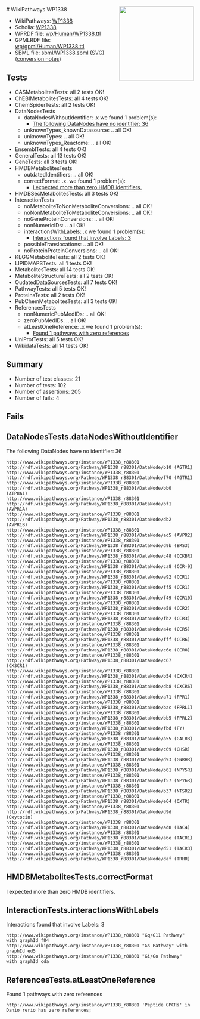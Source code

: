 <img style="float: right; width: 200px" src="../logo.png" />
# WikiPathways WP1338

* WikiPathways: [WP1338](https://identifiers.org/wikipathways:WP1338)
* Scholia: [WP1338](https://scholia.toolforge.org/wikipathways/WP1338)
* WPRDF file: [wp/Human/WP1338.ttl](../wp/Human/WP1338.ttl)
* GPMLRDF file: [wp/gpml/Human/WP1338.ttl](../wp/gpml/Human/WP1338.ttl)
* SBML file: [sbml/WP1338.sbml](../sbml/WP1338.sbml) ([SVG](../sbml/WP1338.svg)) ([conversion notes](../sbml/WP1338.txt))

## Tests
* CASMetabolitesTests: all 2 tests OK!
* ChEBIMetabolitesTests: all 4 tests OK!
* ChemSpiderTests: all 2 tests OK!
* DataNodesTests
    * dataNodesWithoutIdentifier: .x we found 1 problem(s):
        * [The following DataNodes have no identifier: 36](#8792c4d4)
    * unknownTypes_knownDatasource: .. all OK!
    * unknownTypes: .. all OK!
    * unknownTypes_Reactome: .. all OK!
* EnsemblTests: all 4 tests OK!
* GeneralTests: all 13 tests OK!
* GeneTests: all 3 tests OK!
* HMDBMetabolitesTests
    * outdatedIdentifiers: .. all OK!
    * correctFormat: .x. we found 1 problem(s):
        * [I expected more than zero HMDB identifiers.](#ad154c1e)
* HMDBSecMetabolitesTests: all 3 tests OK!
* InteractionTests
    * noMetaboliteToNonMetaboliteConversions: .. all OK!
    * noNonMetaboliteToMetaboliteConversions: .. all OK!
    * noGeneProteinConversions: .. all OK!
    * nonNumericIDs: .. all OK!
    * interactionsWithLabels: .x we found 1 problem(s):
        * [Interactions found that involve Labels: 3](#630d267a)
    * possibleTranslocations: .. all OK!
    * noProteinProteinConversions: .. all OK!
* KEGGMetaboliteTests: all 2 tests OK!
* LIPIDMAPSTests: all 1 tests OK!
* MetabolitesTests: all 14 tests OK!
* MetaboliteStructureTests: all 2 tests OK!
* OudatedDataSourcesTests: all 7 tests OK!
* PathwayTests: all 5 tests OK!
* ProteinsTests: all 2 tests OK!
* PubChemMetabolitesTests: all 3 tests OK!
* ReferencesTests
    * nonNumericPubMedIDs: .. all OK!
    * zeroPubMedIDs: .. all OK!
    * atLeastOneReference: .x we found 1 problem(s):
        * [Found 1 pathways with zero references](#35eb778e)
* UniProtTests: all 5 tests OK!
* WikidataTests: all 14 tests OK!


## Summary

* Number of test classes: 21
* Number of tests: 102
* Number of assertions: 205
* Number of fails: 4

## Fails

<a name="8792c4d4" />

## DataNodesTests.dataNodesWithoutIdentifier

The following DataNodes have no identifier: 36
```
http://www.wikipathways.org/instance/WP1338_r88301 http://rdf.wikipathways.org/Pathway/WP1338_r88301/DataNode/b10 (AGTR1)
http://www.wikipathways.org/instance/WP1338_r88301 http://rdf.wikipathways.org/Pathway/WP1338_r88301/DataNode/f70 (AGTR1)
http://www.wikipathways.org/instance/WP1338_r88301 http://rdf.wikipathways.org/Pathway/WP1338_r88301/DataNode/bb0 (ATP8A1)
http://www.wikipathways.org/instance/WP1338_r88301 http://rdf.wikipathways.org/Pathway/WP1338_r88301/DataNode/bf1 (AVPR1A)
http://www.wikipathways.org/instance/WP1338_r88301 http://rdf.wikipathways.org/Pathway/WP1338_r88301/DataNode/db2 (AVPR1B)
http://www.wikipathways.org/instance/WP1338_r88301 http://rdf.wikipathways.org/Pathway/WP1338_r88301/DataNode/ad5 (AVPR2)
http://www.wikipathways.org/instance/WP1338_r88301 http://rdf.wikipathways.org/Pathway/WP1338_r88301/DataNode/d9b (BRS3)
http://www.wikipathways.org/instance/WP1338_r88301 http://rdf.wikipathways.org/Pathway/WP1338_r88301/DataNode/c48 (CCKBR)
http://www.wikipathways.org/instance/WP1338_r88301 http://rdf.wikipathways.org/Pathway/WP1338_r88301/DataNode/ca8 (CCR-9)
http://www.wikipathways.org/instance/WP1338_r88301 http://rdf.wikipathways.org/Pathway/WP1338_r88301/DataNode/e92 (CCR1)
http://www.wikipathways.org/instance/WP1338_r88301 http://rdf.wikipathways.org/Pathway/WP1338_r88301/DataNode/ff5 (CCR1)
http://www.wikipathways.org/instance/WP1338_r88301 http://rdf.wikipathways.org/Pathway/WP1338_r88301/DataNode/f49 (CCR10)
http://www.wikipathways.org/instance/WP1338_r88301 http://rdf.wikipathways.org/Pathway/WP1338_r88301/DataNode/e58 (CCR2)
http://www.wikipathways.org/instance/WP1338_r88301 http://rdf.wikipathways.org/Pathway/WP1338_r88301/DataNode/fb2 (CCR3)
http://www.wikipathways.org/instance/WP1338_r88301 http://rdf.wikipathways.org/Pathway/WP1338_r88301/DataNode/a4e (CCR5)
http://www.wikipathways.org/instance/WP1338_r88301 http://rdf.wikipathways.org/Pathway/WP1338_r88301/DataNode/fff (CCR6)
http://www.wikipathways.org/instance/WP1338_r88301 http://rdf.wikipathways.org/Pathway/WP1338_r88301/DataNode/c6e (CCR8)
http://www.wikipathways.org/instance/WP1338_r88301 http://rdf.wikipathways.org/Pathway/WP1338_r88301/DataNode/c67 (CX3CR1)
http://www.wikipathways.org/instance/WP1338_r88301 http://rdf.wikipathways.org/Pathway/WP1338_r88301/DataNode/b54 (CXCR4)
http://www.wikipathways.org/instance/WP1338_r88301 http://rdf.wikipathways.org/Pathway/WP1338_r88301/DataNode/db8 (CXCR6)
http://www.wikipathways.org/instance/WP1338_r88301 http://rdf.wikipathways.org/Pathway/WP1338_r88301/DataNode/a71 (FPR1)
http://www.wikipathways.org/instance/WP1338_r88301 http://rdf.wikipathways.org/Pathway/WP1338_r88301/DataNode/bac (FPRL1)
http://www.wikipathways.org/instance/WP1338_r88301 http://rdf.wikipathways.org/Pathway/WP1338_r88301/DataNode/bb5 (FPRL2)
http://www.wikipathways.org/instance/WP1338_r88301 http://rdf.wikipathways.org/Pathway/WP1338_r88301/DataNode/fbd (FY)
http://www.wikipathways.org/instance/WP1338_r88301 http://rdf.wikipathways.org/Pathway/WP1338_r88301/DataNode/a55 (GALR3)
http://www.wikipathways.org/instance/WP1338_r88301 http://rdf.wikipathways.org/Pathway/WP1338_r88301/DataNode/c69 (GHSR)
http://www.wikipathways.org/instance/WP1338_r88301 http://rdf.wikipathways.org/Pathway/WP1338_r88301/DataNode/d93 (GNRHR)
http://www.wikipathways.org/instance/WP1338_r88301 http://rdf.wikipathways.org/Pathway/WP1338_r88301/DataNode/b61 (NPY5R)
http://www.wikipathways.org/instance/WP1338_r88301 http://rdf.wikipathways.org/Pathway/WP1338_r88301/DataNode/f57 (NPY6R)
http://www.wikipathways.org/instance/WP1338_r88301 http://rdf.wikipathways.org/Pathway/WP1338_r88301/DataNode/b37 (NTSR2)
http://www.wikipathways.org/instance/WP1338_r88301 http://rdf.wikipathways.org/Pathway/WP1338_r88301/DataNode/e64 (OXTR)
http://www.wikipathways.org/instance/WP1338_r88301 http://rdf.wikipathways.org/Pathway/WP1338_r88301/DataNode/d9d (Oxytocin)
http://www.wikipathways.org/instance/WP1338_r88301 http://rdf.wikipathways.org/Pathway/WP1338_r88301/DataNode/ad8 (TAC4)
http://www.wikipathways.org/instance/WP1338_r88301 http://rdf.wikipathways.org/Pathway/WP1338_r88301/DataNode/a6e (TACR1)
http://www.wikipathways.org/instance/WP1338_r88301 http://rdf.wikipathways.org/Pathway/WP1338_r88301/DataNode/d51 (TACR3)
http://www.wikipathways.org/instance/WP1338_r88301 http://rdf.wikipathways.org/Pathway/WP1338_r88301/DataNode/daf (TRHR)
```

<a name="ad154c1e" />

## HMDBMetabolitesTests.correctFormat

I expected more than zero HMDB identifiers.
<a name="630d267a" />

## InteractionTests.interactionsWithLabels

Interactions found that involve Labels: 3
```
http://www.wikipathways.org/instance/WP1338_r88301 "Gq/G11 Pathway" with graphId f84
http://www.wikipathways.org/instance/WP1338_r88301 "Gs Pathway" with graphId ed5
http://www.wikipathways.org/instance/WP1338_r88301 "Gi/Go Pathway" with graphId cda
```

<a name="35eb778e" />

## ReferencesTests.atLeastOneReference

Found 1 pathways with zero references
```
http://www.wikipathways.org/instance/WP1338_r88301 'Peptide GPCRs' in Danio rerio has zero references; 
```

